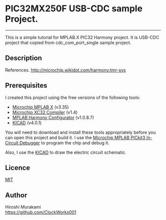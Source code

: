 ﻿# PIC32MX250F USB-CDC sample Project.
---
This is a simple tutorial for MPLAB.X PIC32 Harmony project.
It is USB-CDC project that copied from cdc_com_port_single sample project.

## Description

References.
  <http://microchip.wikidot.com/harmony:tmr-sys>

## Prerequisites

I created this project using the free versions of the following tools:
 * [Microchip MPLAB X][2] (v3.35)
 * [Microchip XC32 Compiler][3] (v1.4)
 * [MPLAB Harmony Configurator][4] (v1.0.8.7)
 * [KICAD][6] (v4.0.1)

You will need to download and install these tools appropriately before you
can open this project and build it.
I use the [Microchip MPLAB PICkit3 In-Circuit Debugger][5] to program the chip and debug it.  

Also, I use the [KICAD][6] to draw the electric circuit schematic.

## Licence

[MIT](https://github.com/tcnksm/tool/blob/master/LICENCE)

## Author

Hiroshi Murakami  
<https://github.com/ClockWorks001>  


[1]: http://ww1.microchip.com/downloads/en/DeviceDoc/60001168J.pdf "PIC32MX250"
[2]: http://www.microchip.com/pagehandler/en-us/family/mplabx/ "MPLAB X"
[3]: http://www.microchip.com/pagehandler/en_us/devtools/mplabxc/ "MPLAB XC Compilers"
[4]: http://www.microchip.com/harmony "MPLAB Harmony Configurator"
[5]: http://www.microchip.com/Developmenttools/ProductDetails.aspx?PartNO=PG164130 "MPLAB PICkit3 In-Circuit Debugger"
[6]: http://www.kicad-pcb.org/display/KICAD/KiCad+EDA+Software+Suite "KICAD"



